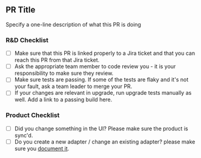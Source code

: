 ## PR Title
Specify a one-line description of what this PR is doing

### R&D Checklist
- [ ] Make sure that this PR is linked properly to a Jira ticket and that you can reach this PR from that Jira ticket.
- [ ] Ask the appropriate team member to code review you - it is your responsibility to make sure they review.
- [ ] Make sure tests are passing. If some of the tests are flaky and it's not your fault, ask a team leader to merge your PR.
- [ ] If your changes are relevant in upgrade, run upgrade tests manually as well. Add a link to a passing build here.

### Product Checklist
- [ ] Did you change something in the UI? Please make sure the product is sync'd.
- [ ] Do you create a new adapter / change an existing adapter? please make sure you [document it](https://axonius.atlassian.net/wiki/spaces/AX/pages/988414184/Adapter+Documentation).
